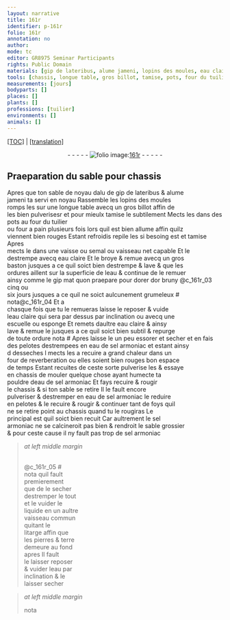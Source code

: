 ```yaml
---
layout: narrative
title: 161r
identifier: p-161r
folio: 161r
annotation: no
author:
mode: tc
editor: GR8975 Seminar Participants
rights: Public Domain
materials: [gip de lateribus, alume jameni, lopins des moules, eau claire, ordures, eau, gip mat, or bruny, ordure, eau de sel armoniac, sel armoniac, litarge, pierres, terre]
tools: [chassis, longue table, gros billot, tamise, pots, four du tuilier, four a pain, vaisse, semal, vaisseau, gros baston, escuelle, esponge, four de reverberation, vaisseau commun]
measurements: [jours]
bodyparts: []
places: []
plants: []
professions: [tuilier]
environments: []
animals: []
---
```


 <p><a href="{{ site.baseurl }}/diplomatic/">[TOC]</a> | <a href="{{ site.baseurl }}/texts/p-161r_tl/" target="_blank">[translation]</a></p><div class="folio" align="center">- - - - - <a href="http://gallica.bnf.fr/ark:/12148/btv1b10500001g/f327.item.r=" target="_blank"><img src="https://cu-mkp.github.io/2017-workshop-edition/assets/photo-icon.png" alt="folio image: " style="display:inline-block; margin-bottom:-3px;"/>161r</a> - - - - - </div>  
  

## Praeparation du sable pour <span class="tl">chassis</span>

 
Apres que ton sable <span class="del">de noyau dalu</span> de <span class="m">gip de lateribus</span> & <span class="m">alume<br/> jameni</span> ta servi en noyau Rassemble les <span class="m">lopins des moules</span><br/> romps les sur une <span class="tl">longue table</span> avecq un <span class="tl">gros billot</span> affin de<br/> les bien pulverise<span class="del">s</span>r <span class="add">et pour mieulx <span class="tl">tamise</span> le subtilem<span class="exp">ent</span></span> Mects les dans des <span class="tl">pots</span> au <span class="tl">four du <span class="pro">tuilier</span></span><br/> ou <span class="tl">four a pain</span> plusieurs fois lors quil est bien allume affin quilz<br/> viennent bien rouges Estant refroidis repile les si besoing est <span class="add">et <span class="tl">tamise</span></span> Apres<br/> mects le dans une <span class="tl">vaisse</span> ou <span class="tl">semal</span> ou <span class="tl">vaisseau</span> net capable Et le<br/> destrempe avecq <span class="m">eau claire</span> Et le broye & remue avecq un <span class="tl">gros<br/> baston</span> jusques a ce quil soict bien destrempe & lave & que les<br/> <span class="m">ordures</span> aillent sur la superficie de l<span class="m">eau</span> & continue de le remuer<br/> ainsy co<span class="exp">mm</span>e le <span class="m">gip mat</span> quon praepare pour dorer d<span class="m">or bruny</span> @c_161r_03 cinq ou<br/> six <span class="ms"><span class="tmp">jours</span></span> jusques a ce quil ne soict aulcunem<span class="exp">ent</span> grumeleux <span class="del"># nota</span>@c_161r_04 Et a<br/> chasque fois que tu le remueras laisse le reposer & vuide<br/> l<span class="m">eau claire</span> qui sera par dessus par inclination ou avecq une<br/> <span class="tl">escuelle</span> ou <span class="tl">esponge</span> Et remets daultre <span class="m">eau claire</span> & ainsy<br/> lave & remue le jusques a ce quil soict bien subtil & repurge<br/> de toute <span class="m">ordure</span> nota # Apres laisse le un peu essorer <span class="add">et secher</span> et en fais<br/> des pelotes destrempees en <span class="m">eau de sel armoniac</span> et estant ainsy<br/> <span class="del">d</span> desseches <span class="del">l</span> mects les a recuire a grand chaleur dans un<br/> <span class="tl">four de reverberation</span> ou elles soient bien rouges <span class="tmp">bon espace<br/> de temps</span> Estant recuites de ceste sorte pulverise les & essaye<br/> en <span class="tl">chassis</span> de mouler quelque chose ayant humecte ta<br/> pouldre d<span class="m">eau de sel armoniac</span> Et fays recuire & rougir<br/> le <span class="tl">chassis</span> & si ton sable se retire Il le fault encore<br/> pulveriser & destremper en <span class="m">eau de sel armoniac</span> le reduire<br/> en pelotes & le recuire & rougir & continuer tant de foys quil<br/> ne se retire point au <span class="tl">chassis</span> quand tu le rougiras Le<br/> principal est quil soict bien recuit Car aultrem<span class="exp">ent</span> le <span class="m">sel<br/> armoniac</span> ne se calcineroit pas bien & rendroit le sable grossier<br/> & pour ceste cause il ny fault pas trop de <span class="m">sel armoniac</span>
 
> *at left middle margin*
> 
> 
>  <br/>@c_161r_05 #<br/> nota quil fault<br/> <span class="del"><span class="ill"></span></span> premierem<span class="exp">ent</span><br/> q<span class="exp">ue</span> de le secher<br/> destre<span class="exp">m</span>per le tout<br/> et <span class="del">le</span> vuider le<br/> liq<span class="exp">u</span>ide en un a<span class="exp">ultr</span>e<br/> <span class="tl">vaisseau co<span class="exp">mm</span>un</span><br/> quitant le<br/> <span class="m">litarge</span> affin q<span class="exp">ue</span><br/> les <span class="m">pierres</span> & <span class="m">t<span class="exp">er</span>re</span><br/> demeure au fond<br/> apres Il fault<br/> le laisser reposer<br/> & vuider l<span class="m">eau</span> par<br/> inclina<span class="exp">ti</span>on & le<br/> laisser <span class="del">secher</span>
 
 
> *at left middle margin*
> 
> 
>  nota

 
 